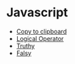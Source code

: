 # Javascript

- [Copy to clipboard](./copy-to-clipboard.md)
- [Logical Operator](./logical-operators.md)
- [Truthy](./truthy.md)
- [Falsy](./falsy.md)
